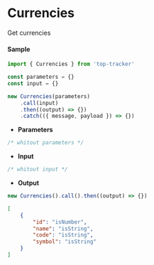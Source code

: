 # Currencies

Get currencies

#### Sample

```js
import { Currencies } from 'top-tracker'

const parameters = {}
const input = {}

new Currencies(parameters)
    .call(input)
    .then((output) => {})
    .catch(({ message, payload }) => {})
```

-   **Parameters**

```js
/* whitout parameters */
```

-   **Input**

```js
/* whitout input */
```

-   **Output**

```js
new Currencies().call().then((output) => {})
```

```json
[
    {
        "id": "isNumber",
        "name": "isString",
        "code": "isString",
        "symbol": "isString"
    }
]
```

